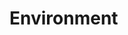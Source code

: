 # Environment

### &#x20;<a href="#description-last-updated-at-16.01.2021" id="description-last-updated-at-16.01.2021"></a>
